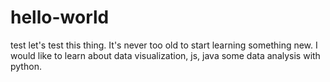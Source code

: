 # hello-world
test
let's test this thing. It's never too old to start learning something new. 
I would like to learn about data visualization, js, java some data analysis with python.
